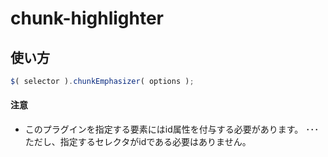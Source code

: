 # chunk-highlighter

## 使い方
```javascript
$( selector ).chunkEmphasizer( options );
```
#### 注意
* このプラグインを指定する要素にはid属性を付与する必要があります。
･･･ただし、指定するセレクタがidである必要はありません。